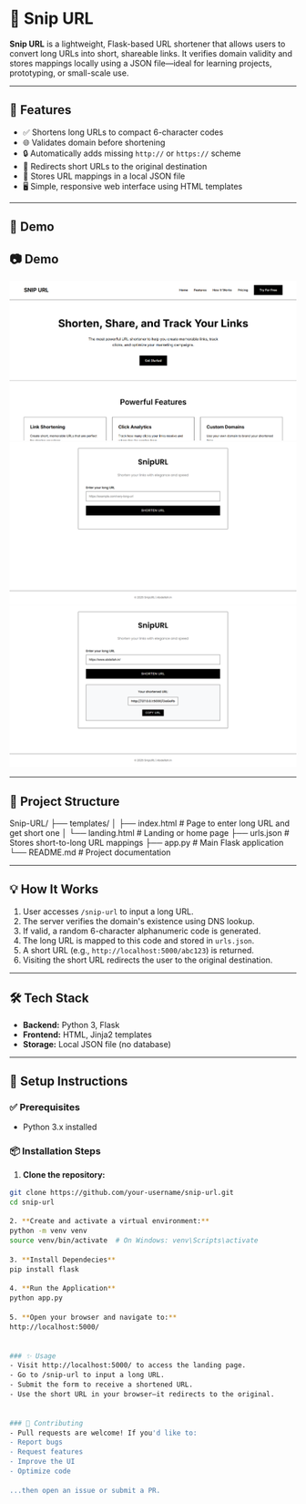 # 🔗 Snip URL

**Snip URL** is a lightweight, Flask-based URL shortener that allows users to convert long URLs into short, shareable links. It verifies domain validity and stores mappings locally using a JSON file—ideal for learning projects, prototyping, or small-scale use.

---

## 🚀 Features

- ✅ Shortens long URLs to compact 6-character codes
- 🌐 Validates domain before shortening
- 🔒 Automatically adds missing `http://` or `https://` scheme
- 🔁 Redirects short URLs to the original destination
- 💾 Stores URL mappings in a local JSON file
- 🖥️ Simple, responsive web interface using HTML templates

---

## 📸 Demo

## 📷 Demo

![Snip URL Home Page - Screenshot](static\images\Screenshot1.png)
![Snip URL Main Page - Screenshot](static\images\Screenshot2.png)
![Snip URL Result Page - Screenshot](static\images\Screenshot3.png)

---

## 📁 Project Structure

Snip-URL/
├── templates/
│ ├── index.html # Page to enter long URL and get short one
│ └── landing.html # Landing or home page
├── urls.json # Stores short-to-long URL mappings
├── app.py # Main Flask application
└── README.md # Project documentation


---

## 💡 How It Works

1. User accesses `/snip-url` to input a long URL.
2. The server verifies the domain's existence using DNS lookup.
3. If valid, a random 6-character alphanumeric code is generated.
4. The long URL is mapped to this code and stored in `urls.json`.
5. A short URL (e.g., `http://localhost:5000/abc123`) is returned.
6. Visiting the short URL redirects the user to the original destination.

---

## 🛠 Tech Stack

- **Backend:** Python 3, Flask
- **Frontend:** HTML, Jinja2 templates
- **Storage:** Local JSON file (no database)

---

## 🔧 Setup Instructions

### ✅ Prerequisites

- Python 3.x installed

### 📦 Installation Steps

1. **Clone the repository:**

```bash
git clone https://github.com/your-username/snip-url.git
cd snip-url

2. **Create and activate a virtual environment:**
python -m venv venv
source venv/bin/activate  # On Windows: venv\Scripts\activate

3. **Install Dependecies**
pip install flask

4. **Run the Application**
python app.py

5. **Open your browser and navigate to:**
http://localhost:5000/


### ✨ Usage
- Visit http://localhost:5000/ to access the landing page.
- Go to /snip-url to input a long URL.
- Submit the form to receive a shortened URL.
- Use the short URL in your browser—it redirects to the original.


### 🤝 Contributing
- Pull requests are welcome! If you'd like to:
- Report bugs
- Request features
- Improve the UI
- Optimize code

...then open an issue or submit a PR.